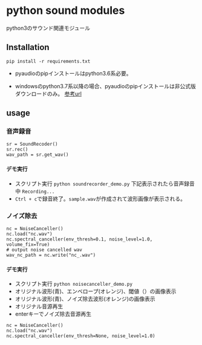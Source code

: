 # python sound modules

python3のサウンド関連モジュール

## Installation

```
pip install -r requirements.txt
```
* pyaudioのpipインストールはpython3.6系必要。

* windowsのpython3.7系以降の場合、pyaudioのpipインストールは非公式版ダウンロードのみ。
[参考url](https://qiita.com/sugi-juku/items/c92f8f170a6b455e15f2)

## usage

### 音声録音

```
sr = SoundRecoder()
sr.rec()
wav_path = sr.get_wav()
```

#### デモ実行

* スクリプト実行
`python soundrecorder_demo.py`
下記表示されたら音声録音中
`Recording...`
* `Ctrl + c`で録音終了。`sample.wav`が作成されて波形画像が表示される。

### ノイズ除去

```
nc = NoiseCanceller()
nc.load("nc.wav")
nc.spectral_canceller(env_thresh=0.1, noise_level=1.0, volume_fix=True)
# output noise cancelled wav
wav_nc_path = nc.write("nc_.wav")
```

#### デモ実行

* スクリプト実行
`python noisecanceller_demo.py`
* オリジナル波形(青)、エンベロープ(オレンジ)、閾値（）の画像表示
* オリジナル波形(青)、ノイズ除去波形(オレンジ)の画像表示
* オリジナル音源再生
* enterキーでノイズ除去音源再生
```
nc = NoiseCanceller()
nc.load("nc.wav")
nc.spectral_canceller(env_thresh=None, noise_level=1.0)
```
